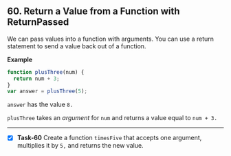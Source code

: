 ## 60. Return a Value from a Function with ReturnPassed

We can pass values into a function with arguments. You can use a return statement to send a value back out of a function.

**Example**
```js
function plusThree(num) {
  return num + 3;
}
var answer = plusThree(5);
```
`answer` has the value `8.`

`plusThree` takes an *argument* for `num` and returns a value equal to `num + 3.`
**********************************************
- [x] **Task-60** Create a function `timesFive` that accepts one argument, multiplies it by `5,` and returns the new value.